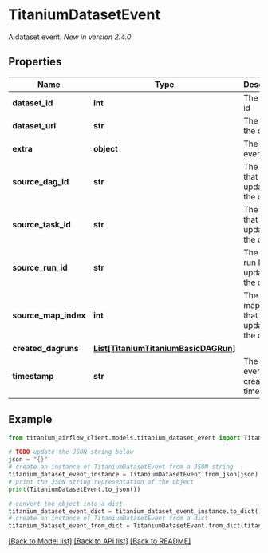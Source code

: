 # TitaniumDatasetEvent

A dataset event.  *New in version 2.4.0* 

## Properties

Name | Type | Description | Notes
------------ | ------------- | ------------- | -------------
**dataset_id** | **int** | The dataset id | [optional] 
**dataset_uri** | **str** | The URI of the dataset | [optional] 
**extra** | **object** | The dataset event extra | [optional] 
**source_dag_id** | **str** | The DAG ID that updated the dataset. | [optional] 
**source_task_id** | **str** | The task ID that updated the dataset. | [optional] 
**source_run_id** | **str** | The DAG run ID that updated the dataset. | [optional] 
**source_map_index** | **int** | The task map index that updated the dataset. | [optional] 
**created_dagruns** | [**List[TitaniumTitaniumBasicDAGRun]**](TitaniumBasicDAGRun.md) |  | [optional] 
**timestamp** | **str** | The dataset event creation time | [optional] 

## Example

```python
from titanium_airflow_client.models.titanium_dataset_event import TitaniumDatasetEvent

# TODO update the JSON string below
json = "{}"
# create an instance of TitaniumDatasetEvent from a JSON string
titanium_dataset_event_instance = TitaniumDatasetEvent.from_json(json)
# print the JSON string representation of the object
print(TitaniumDatasetEvent.to_json())

# convert the object into a dict
titanium_dataset_event_dict = titanium_dataset_event_instance.to_dict()
# create an instance of TitaniumDatasetEvent from a dict
titanium_dataset_event_from_dict = TitaniumDatasetEvent.from_dict(titanium_dataset_event_dict)
```
[[Back to Model list]](../README.md#documentation-for-models) [[Back to API list]](../README.md#documentation-for-api-endpoints) [[Back to README]](../README.md)


